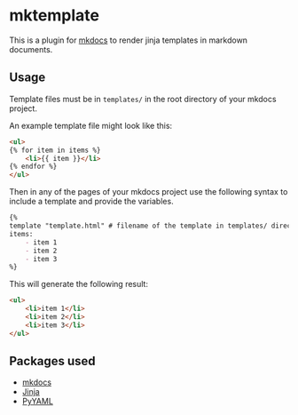 # mktemplate

This is a plugin for [mkdocs](https://www.mkdocs.org/) to render jinja
templates in markdown documents.

## Usage

Template files must be in `templates/` in the root directory of your
mkdocs project.

An example template file might look like this:
```html
<ul>
{% for item in items %}
    <li>{{ item }}</li>
{% endfor %}
</ul>
```

Then in any of the pages of your mkdocs project use the following syntax
to include a template and provide the variables.
```md
{%
template "template.html" # filename of the template in templates/ directory
items:
    - item 1
    - item 2
    - item 3
%}
```

This will generate the following result:
```html
<ul>
    <li>item 1</li>
    <li>item 2</li>
    <li>item 3</li>
</ul>
```

## Packages used
- [mkdocs](https://www.mkdocs.org/)
- [Jinja](https://palletsprojects.com/p/jinja/)
- [PyYAML](https://pyyaml.org/)